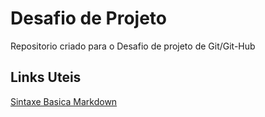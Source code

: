 # Desafio de Projeto
Repositorio criado para o Desafio de projeto de Git/Git-Hub

## Links Uteis 

[Sintaxe Basica Markdown](https://www.markdownguide.org/basic-syntax/)
